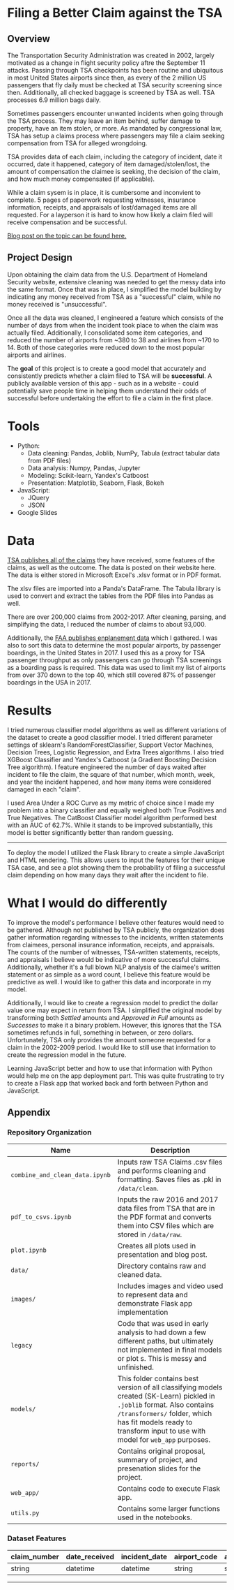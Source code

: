 # Filing a Better Claim against the TSA

## Overview

The Transportation Security Administration was created in 2002, largely motivated as a change in flight security policy aftre the September 11 attacks. Passing through TSA checkpoints has been routine and ubiquitous in most United States airports since then, as every of the 2 million US passengers that fly daily must be checked at TSA security screening since then. Additionally, all checked baggage is screened by TSA as well. TSA processes 6.9 million bags daily.

Sometimes passengers encounter unwanted incidents when going through the TSA process. They may leave an item behind, suffer damage to property, have an item stolen, or more. As mandated by congressional law, TSA has setup a claims process where passengers may file a claim seeking compensation from TSA for alleged wrongdoing.

TSA provides data of each claim, including the category of incident, date it occurred, date it happened, category of item damaged/stolen/lost, the amount of compensation the claimee is seeking, the decision of the claim, and how much money compensated (if applicable).

While a claim sysem is in place, it is cumbersome and inconvient to complete. 5 pages of paperwork requesting witnesses, insurance information, receipts, and appraisals of lost/damaged items are all requested. For a layperson it is hard to know how likely a claim filed will receive compensation and be successful.


[Blog post on the topic can be found here.](http://www.spencertollefson.com/blog/lebron-james-nlp/)

## Project Design

Upon obtaining the claim data from the U.S. Department of Homeland Security website, extensive cleaning was needed to get the messy data into the same format. Once that was in place, I simplified the model building by indicating any money received from TSA as a "successful" claim, while no money received is "unsuccessful".

Once all the data was cleaned, I engineered a feature which consists of the number of days from when the incident took place to when the claim was actually filed. Additionally, I consolidated some item categories, and reduced the number of airports from ~380 to 38 and airlines from ~170 to 14. Both of those categories were reduced down to the most popular airports and airlines.

The **goal** of this project is to create a good model that accurately and consistently predicts whether a claim filed to TSA will be **successful**. A publicly available version of this app - such as in a website - could potentially save people time in helping them understand their odds of successful before undertaking the effort to file a claim in the first place.

# Tools

* Python:
  * Data cleaning: Pandas, Joblib, NumPy, Tabula (extract tabular data from PDF files)
  * Data analysis: Numpy, Pandas, Jupyter
  * Modeling: Scikit-learn, Yandex's Catboost
  * Presentation: Matplotlib, Seaborn, Flask, Bokeh
* JavaScript:
  * JQuery
  * JSON
* Google Slides

# Data

[TSA publishes all of the claims](https://www.dhs.gov/tsa-claims-data) they have received, some features of the claims, as well as the outcome. The data is posted on their website here. The data is either stored in Microsoft Excel's .xlsv format or in PDF format.

The xlsv files are imported into a Panda's DataFrame. The Tabula library is used to convert and extract the tables from the PDF files into Pandas as well.

There are over 200,000 claims from 2002-2017. After cleaning, parsing, and simplifying the data, I reduced the number of claims to about 93,000.

Additionally, the [FAA publishes enplanement data](https://www.faa.gov/airports/planning_capacity/passenger_allcargo_stats/passenger/) which I gathered. I was also to sort this data to determine the most popular airports, by passenger boardings, in the United States in 2017. I used this as a proxy for TSA passenger throughput as only passengers can go through TSA screenings as a boarding pass is required. This data was used to limit my list of airports from over 370 down to the top 40, which still covered 87% of passenger boardings in the USA in 2017.

# Results

I tried numerous classifier model algorithms as well as different variations of the dataset to create a good classifier model. I tried different parameter settings of sklearn's RandomForestClassifier, Support Vector Machines, Decision Trees, Logistic Regression, and Extra Trees algorithms. I also tried XGBoost Classifier and Yandex's Catboost (a Gradient Boosting Decision Tree algorithm). I feature engineered the number of days waited after incident to file the claim, the square of that number, which month, week, and year the incident happened, and how many items were considered damaged in each "claim".

I used Area Under a ROC Curve as my metric of choice since I made my problem into a binary classifier and equally weighed both True Positives and True Negatives. The CatBoost Classifier model algorithm performed best with an AUC of 62.7%. While it stands to be improved substantially, this model is better significantly better than random guessing.

---

To deploy the model I utilized the Flask library to create a simple JavaScript and HTML rendering. This allows users to input the features for their unique TSA case, and see a plot showing them the probability of filing a successful claim depending on how many days they wait after the incident to file.

# What I would do differently

To improve the model's performance I believe other features would need to be gathered. Although not  published by TSA publicly, the organization does gather information regarding witnesses to the incidents, written statements from claimees, personal insurance information, receipts, and appraisals. The counts of the number of witnesses, TSA-written statements, receipts, and appraisals I believe would be indicative of more successful claims. Additionally, whether it's a full blown NLP analysis of the claimee's written statement or as simple as a word count, I believe this feature would be predictive as well. I would like to gather this data and incorporate in my model.

Additionally, I would like to create a regression model to predict the dollar value one may expect in return from TSA. I simplified the original model by transforming both *Settled* amounts and *Approved in Full* amounts as *Successes* to make it a binary problem. However, this ignores that the TSA sometimes refunds in full, something in between, or zero dollars. Unfortunately, TSA only provides the amount someone requested for a claim in the 2002-2009 period. I would like to still use that information to create the regression model in the future.

Learning JavaScript better and how to use that information with Python would help me on the app deployment part. This was quite frustrating to try to create a Flask app that worked back and forth between Python and JavaScript.


## Appendix


### Repository Organization

| Name | Description
------ | ------------
`combine_and_clean_data.ipynb` | Inputs raw TSA Claims .csv files and performs cleaning and formatting. Saves files as .pkl in `/data/clean`.
`pdf_to_csvs.ipynb` | Inputs the raw 2016 and 2017 data files from TSA that are in the PDF format and converts them into CSV files which are stored in `/data/raw`.
`plot.ipynb` | Creates all plots used in presentation and blog post.
`data/` | Directory contains raw and cleaned data.
`images/` | Includes images and video used to represent data and demonstrate Flask app implementation
`legacy` | Code that was used in early analysis to had down a few different paths, but ultimately not implemented in final models or plot s. This is messy and unfinished.
`models/` | This folder contains best version of all classifying models created (SK-Learn) pickled in `.joblib` format. Also contains `/transformers/` folder, which has fit models ready to transform input to use with model for `web_app` purposes.
`reports/` | Contains original proposal, summary of project, and presenation slides for the project.
`web_app/` | Contains code to execute Flask app.
`utils.py` | Contains some larger functions used in the notebooks.

### Dataset Features

claim_number | date_received     | incident_date | airport_code | airport_name | airline_name | claim_type | claim_site | item | claim_amount | status | close_amount | disposition
------------ | -------- | ------------ | ----------- | --------- | --------- | --------- | --------- | --------- | --------- | --------- | --------- | ---------
string       | datetime | datetime          | string      | string     | string     | string     | string | string | integer | string | integer | string

-----